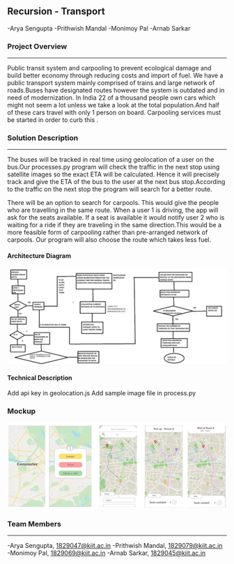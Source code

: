 ## Recursion - Transport
-Arya Sengupta
-Prithwish Mandal
-Monimoy Pal
-Arnab Sarkar

### Project Overview
----------------------------------
Public transit system and carpooling to prevent ecological damage and build better economy through reducing costs and import of fuel.
We have a public transport system mainly comprised of trains and large network of roads.Buses have designated routes however the system is outdated and in need of modernization.
In India 22 of a thousand people own cars which might not seem a lot unless we take a look at the total population.And half of these cars travel with only 1 person on board. Carpooling services must be started in order to curb this .
### Solution Description
----------------------------------
The buses will be tracked in real time using geolocation of a user on the bus.Our processes.py program will check the traffic in the next stop using satellite images so the exact ETA will be calculated. Hence it will precisely track and give the ETA of the bus to the user at the next bus stop.According to the traffic on the next stop the program will search for a better route.

There will be an option to search for carpools. 
This would give the people who are travelling in the same route. When a user 1 is driving, the app will ask for the seats available. If a seat is available it would notify user 2 who is waiting for a ride if they are traveling in the same direction.This would be a more feasible form of carpooling rather than pre-arranged network of carpools.
 Our program will also choose the route which takes less fuel.
 
#### Architecture Diagram
![Architecture](IMG-20200430-WA0000.jpg)


#### Technical Description
Add api key in geolocation.js
Add sample image file in process.py


### Mockup

![Mockup](Mockup.jpg)


### Team Members
----------------------------------

-Arya Sengupta, 1829047@kiit.ac.in
-Prithwish Mandal, 1829079@kiit.ac.in
-Monimoy Pal, 1829069@kiit.ac.in
-Arnab Sarkar, 1829045@kiit.ac.in
